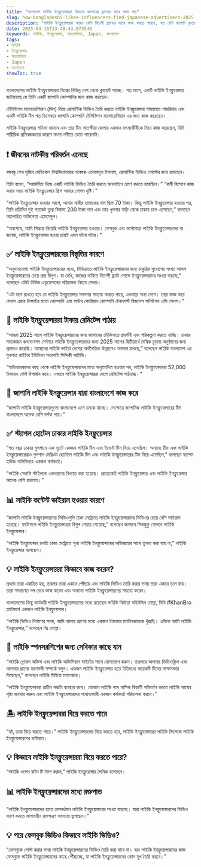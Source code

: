 ```yaml
---
title: "বাংলাদেশ লাইকি ইনফ্লুয়েন্সাররা কিভাবে জাপানের ব্র্যান্ডের সাথে কাজ পায়"
slug: how-bangladeshi-likee-influencers-find-japanese-advertisers-2025-04-16
description: "লাইকি ইনফ্লুয়েন্সাররা আরও বেশি বিদেশী ব্র্যান্ডের সাথে কাজ করতে পারবে, যত বেশি জাপানি ক্লায়েন্টদের জন্য।"
date: 2025-04-16T23:48:43.873540
keywords: লাইকি, ইনফ্লুয়েন্সার, সহযোগিতা, Japan, বাংলাদেশ
tags:
- লাইকি
- ইনফ্লুয়েন্সার
- সহযোগিতা
- Japan
- বাংলাদেশ
showToc: true
---
```


বাংলাদেশের লাইকি ইনফ্লুয়েন্সাররা বিশ্বের বিভিন্ন দেশ থেকে ক্লায়েন্ট পাচ্ছে। গত মাসে, একটি লাইকি ইনফ্লুয়েন্সার জানিয়েছে যে তিনি একটি জাপানি কোম্পানির জন্য কাজ করছেন।

টেলিভিশন মালোয়েশিয়ান (থিম) নিয়ে রোমান্টিক ভিডিও তৈরি করতে লাইকি ইনফ্লুয়েন্সার শাফায়েত শাহরিয়ার এবং একটি লাইকি টিম গত ডিসেম্বরে জাপানি কোম্পানি টেলিভিশন মালোয়েশিয়ান এর জন্য কাজ করেছেন।

লাইকি ইনফ্লুয়েন্সার শনিফা জামান এবং তার টিম সাতক্ষীরা জেলার একজন মৎস্যজীবীকে নিয়ে কাজ করেছেন, যিনি শারীরিক প্রতিবন্ধকতার কারণে মৎস্য নদীতে যেতে পারেননি।


## ❗ জীবনের নাটকীয় পরিবর্তন এনেছে

বঙ্গবন্ধু শেখ মুজিব মেডিকেল বিশ্ববিদ্যালয়ের গবেষক এমেযেদুল ইসলাম, রোমান্টিক ভিডিও পোস্টের জন্য রয়েছেন।

তিনি বলেন, “সহমর্মিতা নিয়ে একটি লাইকি ভিডিও তৈরি করতে অনলাইনে ভ্রমণ করতে হয়েছিল।” “কর্মী হিসেবে কাজ করার সময় লাইকি ইনফ্লুয়েন্সার ছিল আমার গোপন দৃষ্টি।”

“লাইকি ইনফ্লুয়েন্সার হওয়ার আগে, আমার সাথীর তামাকের দাম ছিল 70 টাকা। কিন্তু লাইকি ইনফ্লুয়েন্সার হওয়ার পর, তিনি প্রতিদিন দুই প্যাকেট তুল্য বিষাস্য 200 টাকা পান এবং তার খুলনার বাড়ি থেকে ঢাকায় চলে এসেছেন,” বলেছেন আলোচিত অভিনেতা এমেযেদুল।

“অবশেষে, আমি সিদ্ধান্ত নিয়েছি লাইকি ইনফ্লুয়েন্সার হওয়ার। ফেসবুক এবং ভার্সামাতা লাইকি ইনফ্লুয়েন্সারদের যা জানায়, লাইকি ইনফ্লুয়েন্সার হওয়া প্রায়ই এমন ঘটনা ঘটায়।”


## ✅ লাইকি ইনফ্লুয়েন্সারদের বিস্তৃতির কারণে

“অনুদানযোগ্য লাইকি ইনফ্লুয়েন্সারদের মধ্যে, মিডিয়াতে লাইকি ইনফ্লুয়েন্সারদের জন্য চাকুরির সুযোগের সংখ্যা আসল ইনফ্লুয়েন্সারদের চেয়ে প্রায় দ্বিগুণ। যা দেখি, কাজের দাবিতে বিদেশী ফ্ল্যাট সোফে ইনফ্লুয়েন্সারদের সংখ্যা বাড়ছে,” বলেছেন এলিট নিউজ এডুকেশনের পরিচালক নিহান সেদার।

“এটা মনে রাখতে হবে যে লাইকি ইনফ্লুয়েন্সার সবসময় সাহায্য করতে পারে, একবারে অন্য দেশে। তারা কাজ করে মেডস এয়ার লিফটের মতো কোম্পানি এবং সাউথ কোরিয়ান কোম্পানি টেকফার্স্ট বিজনেস সলিউশন এসি সেলস।”


## 💸 লাইকি ইনফ্লুয়েন্সাররা টাকায় রেমিটেন্স পাঠায়

“আমরা 2025 সালে লাইকি ইনফ্লুয়েন্সারদের জন্য জাপানের টোকিওতে প্রদর্শনী এবং পরিকল্পনা করতে যাচ্ছি। ঢাকার সাতকাহন কনভেনশন সেন্টারে লাইকি ইনফ্লুয়েন্সারদের জন্য 2025 সালের দ্বিতীয়ার্ধে বৈশ্বিক চূড়ান্ত অনুষ্ঠানের জন্য প্রস্তাবও করেছি। আমাদের লাইকি ভাইরা দেশের অর্থনৈতিক উন্নয়নেও অবদান রাখছে,” বলেছেন লাইকি বাংলাদেশ এর মুখপাত্র রাইটার ইউনিয়ন সভাপতি সিদ্দিকী আইভি।

“অভিভাবকদের কাছ থেকে লাইকি ইনফ্লুয়েন্সারদের মধ্যে অনুমোদিত হওয়ার পর, লাইকি ইনফ্লুয়েন্সাররা 52,000 টাকারও বেশি উপার্জন করে। এভাবে লাইকি ইনফ্লুয়েন্সাররা দেশে রেমিটেন্স পাঠাচ্ছে।”


## 📢 জাপানি লাইকি ইনফ্লুয়েন্সার যারা বাংলাদেশে কাজ করে

“জাপানি লাইকি ইনফ্লুয়েন্সারগুলো বাংলাদেশে এসে চমকে যাচ্ছে। সেক্ষেত্রে জাপানিজ লাইকি ইনফ্লুয়েন্সারের টিম বাংলাদেশে অনেক বেশি দর্শক পায়।”


## ✅ স্ট্যাপল হোটেল ঢাকার লাইকি ইনফ্লুয়েন্সার

“গত বছর ঢাকার গুলশানে এক স্যুটে একজন লাইকি টিম এবং ইভেন্ট টিম নিয়ে এসেছিল। অন্যান্য টিম এবং লাইকি ইনফ্লুয়েন্সারেরাও গুলশান মেরিওট হোটেলে লাইকি টিম এবং লাইকি ইনফ্লুয়েন্সারের টিম নিয়ে এসেছিল,” বলেছেন ফ্যাশন হাউজ অলিভিয়ার একজন কর্মকর্তা।

“লাইকি সেলফি স্টাইলকে একধরনের বিখ্যাত করা হয়েছে। প্রত্যেকেই লাইকি ইনফ্লুয়েন্সার এবং লাইকি ইনফ্লুয়েন্সার অনেক বেশি প্রথাগত।”


## 📊 লাইকি কন্টেন্ট ভাইরাল হওয়ার কারণে

“জাপানি লাইকি ইনফ্লুয়েন্সারদের ভিডিওগুলি ঢাকা মেট্রোতে লাইকি ইনফ্লুয়েন্সারদের ভিডিওর চেয়ে বেশি ভাইরাল হয়েছে। ফটোশপে লাইকি ইনফ্লুয়েন্সাররা বিপুল শেয়ার পেয়েছে,” বলেছেন জাপানে সিনজুকু গোপনে লাইকি ইনফ্লুয়েন্সার।

“লাইকি ইনফ্লুয়েন্সার চলতি ঢাকা মেট্রোতে শূন্য লাইকি ইনফ্লুয়েন্সারের অভিজ্ঞতার সাথে তুলনা করা যায় না,” লাইকি ইনফ্লুয়েন্সার বলেছেন।


## 💡 লাইকি ইনফ্লুয়েন্সাররা কিভাবে কাজ করেন?

প্রথমে তারা একত্রিত হয়, তারপর তারা একত্রে পৌঁছায় এবং লাইকি ভিডিও তৈরি করার সময় তারা একত্রে চলে যায়। তারা সাধারণত দল বেধে কাজ করেন এবং অন্যান্য লাইকি ইনফ্লুয়েন্সারদের সাহায্য করেন।

বাংলাদেশের কিছু কার্যকরী লাইকি ইনফ্লুয়েন্সারদের মধ্যে রয়েছেন লাইকি নির্মাতা মহিউদ্দিন মোল্লা, যিনি #KhanBro প্ল্যাটফর্মে একজন লাইকি ইনফ্লুয়েন্সার।

“লাইকি ভিডিও নির্মাণের সময়, আমি আমার প্রাণের মধ্যে একজন ট্যাংকার ম্যানিনজারকে খুঁজছি। এদিকে আমি লাইকি ইনফ্লুয়েন্সার,” বলেছেন মিঃ মোল্লা।


## 📢 লাইকি স্পনসরশিপের জন্য সেবিকার কাছে যান

“লাইকি গ্লোবাল অফিস এবং লাইকি অফিসিয়াল সাইটের সাথে যোগাযোগ করুন। তারপরে আপনার ভিডিওক্লিপ এবং আপনার প্রাণের মরণসঙ্গী সম্পর্কে বলুন। একজন লাইকি ইনফ্লুয়েন্সার হতে ইতিমধ্যে কয়েকটি টিমের সাক্ষাত্কার দিয়েছেন,” বলেছেন লাইকি মিডিয়া ম্যানেজার।

“লাইকি ইনফ্লুয়েন্সাররা প্রাচীন পদ্ধতি ব্যবহার করে। যেকোন লাইকি পদে মাসিক বিবরণী পরিবর্তন করতে লাইকি আয়ের পৃষ্ঠা ব্যবহার করুন এবং লাইকি ইনফ্লুয়েন্সারদের সাহায্যকারী একজন কর্মকর্তা পরিচালনা করবে।”


## 🏝️ লাইকি ইনফ্লুয়েন্সাররা বিয়ে করতে পারে

“হ্যাঁ, তারা বিয়ে করতে পারে।” লাইকি ইনফ্লুয়েন্সারদের বিয়ে করতে হবে, লাইকি ইনফ্লুয়েন্সাররা লাইকি ভিলেজে লাইকি ইনফ্লুয়েন্সারদের ভবিষ্যত।


## 💡 কিভাবে লাইকি ইনফ্লুয়েন্সাররা বিয়ে করতে পারে?

“লাইকি ওপেন বাটন টি ট্যাপ করুন,” লাইকি ইনফ্লুয়েন্সার সৈনিক বলেছেন।


## 📊 লাইকি ইনফ্লুয়েন্সারদের মধ্যে রক্তপাত

“লাইকি ইনফ্লুয়েন্সারদের হাতে ক্রমবর্ধমান লাইকি ইনফ্লুয়েন্সারের সংখ্যা বাড়ছে। যারা লাইকি ইনফ্লুয়েন্সারদের ভিডিও ধারণ করতে লাগামহীন রক্তক্ষরণ সমস্যায় ভুগছেন।”


## 💡 পরে ফেসবুক ভিডিও কিভাবে লাইকি ভিডিও?

“ফেসবুকে পোস্ট করার সময় লাইকি ইনফ্লুয়েন্সারদের ভিডিও তৈরি করা যাবে না। বরং লাইকি ইনফ্লুয়েন্সারদের কাজ ফেসবুকে লাইকি ইনফ্লুয়েন্সারদের কাছে পৌঁছাচ্ছে, যা লাইকি ইনফ্লুয়েন্সারদের কোন মুখ তৈরি করবে।”